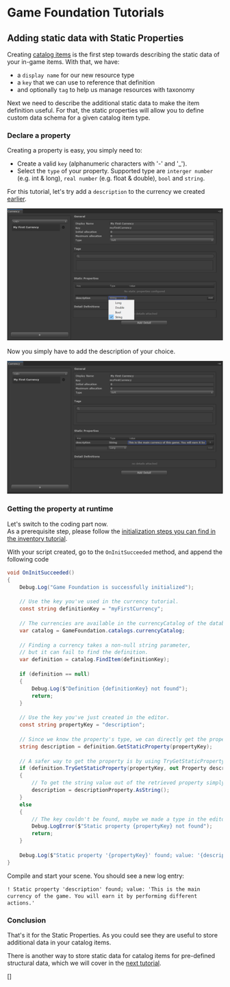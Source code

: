 # Game Foundation Tutorials

## Adding static data with Static Properties

Creating [catalog items] is the first step towards describing the static data of your in-game items. With that, we have: 
* a `display name` for our new resource type
* a `key` that we can use to reference that definition
* and optionally `tag` to help us manage resources with taxonomy
  
Next we need to describe the additional static data to make the item definition useful. For that, the static properties will allow you to define custom data schema for a given catalog item type.

### Declare a property

Creating a property is easy, you simply need to:
- Create a valid `key` (alphanumeric characters with '-' and '_').
- Select the `type` of your property. Supported type are `interger number` (e.g. int & long), `real number` (e.g. float & double), `bool` and `string`.

For this tutorial, let's try add a `description` to the currency we created [earlier].

![Create property](../images/tutorial-static-properties-create.png)

Now you simply have to add the description of your choice.

![Edit description](../images/tutorial-static-properties-edit.png)

### Getting the property at runtime

Let's switch to the coding part now.  
As a prerequisite step, please follow the [initialization steps you can find in the inventory tutorial].

With your script created, go to the `OnInitSucceeded` method, and append the following code

```cs
void OnInitSucceeded()
{
    Debug.Log("Game Foundation is successfully initialized");

    // Use the key you've used in the currency tutorial.
    const string definitionKey = "myFirstCurrency";

    // The currencies are available in the currencyCatalog of the database.
    var catalog = GameFoundation.catalogs.currencyCatalog;

    // Finding a currency takes a non-null string parameter,
    // but it can fail to find the definition.
    var definition = catalog.FindItem(definitionKey);

    if (definition == null)
    {
        Debug.Log($"Definition {definitionKey} not found");
        return;
    }

    // Use the key you've just created in the editor.
    const string propertyKey = "description";

    // Since we know the property's type, we can directly get the property as a string.
    string description = definition.GetStaticProperty(propertyKey);

    // A safer way to get the property is by using TryGetStaticProperty to make sure the key is right.
    if (definition.TryGetStaticProperty(propertyKey, out Property descriptionProperty))
    {
        // To get the string value out of the retrieved property simply use the AsString method.
        description = descriptionProperty.AsString();
    }
    else
    {
        // The key couldn't be found, maybe we made a type in the editor or in this script.
        Debug.LogError($"Static property {propertyKey} not found");
        return;
    }

    Debug.Log($"Static property '{propertyKey}' found; value: '{description}'");
}
```

Compile and start your scene.
You should see a new log entry:

```
! Static property 'description' found; value: 'This is the main currency of the game. You will earn it by performing different actions.'
```

### Conclusion

That's it for the Static Properties.
As you could see they are useful to store additional data in your catalog items.

There is another way to store static data for catalog items for pre-defined structural data, which we will cover in the [next tutorial].








[]

[catalog items]: ../Catalog.md#Catalog-Items

[earlier]: 03-CreatingCurrency.md

[initialization steps you can find in the inventory tutorial]: 02-PlayingWithRuntimeItem.md#initialization-of-game-foundation-at-runtime

[next tutorial]: 07-AddStaticDataWithDetails.md
